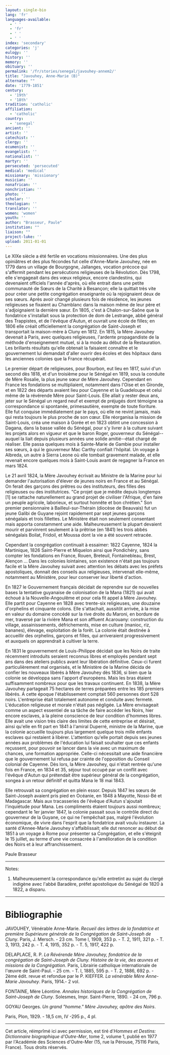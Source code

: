 ```yaml
---
layout: single-bio
lang: 'fr'
languages-available:
  - ' '
  - 'fr'
  - ' '
  - ' '
index: 'secondary'
categories: 'j'
eulogy: ''
history: ''
memory: ''
obituary: ''
permalink: '/fr/stories/senegal/javouhey-annem2/'
title: "Javouhey, Anne-Marie (B)"
alternate: ""
date: '1779-1851'
century:
  - '19th'
  - '18th'
tradition: 'catholic'
affiliation:
  - 'catholic'
country:
  - 'senegal'
ancient: ''
artist: ''
catechist: ''
clergy: ''
ecumenist: ''
evangelist: ''
nationalist: ''
martyr: ''
persecuted: 'persecuted'
medical: 'medical'
missionary: 'missionary'
musician: ''
nonafrican: ''
nonchristian: ''
photo: ''
scholar: ''
theologian: ''
translator: ''
women: 'women'
youth: ''
author: "Brasseur, Paule"
institution: ""
liaison: ""
project-luke: ''
upload: 2011-01-01
---
```




Le XIXe siècle a été fertile en vocations missionnaires. Une des plus opiniâtres et des plus fécondes fut celle d'Anne-Marie Javouhey, née en 1779 dans un village de Bourgogne, Jallanges, vocation précoce qui s'affermit pendant les persécutions religieuses de la Révolution. Dès 1798, elle s'engageait dans des vœux religieux, encore clandestins, qui devenaient officiels l'année d'après, où elle entrait dans une petite communauté de Sœurs de la Charité à Besançon; elle la quittait très vite pour créer une petite congrégation enseignante où la rejoignaient deux de ses sœurs. Après avoir changé plusieurs fois de résidence, les jeunes religieuses se fixaient au Chamblanc dans la maison même de leur père et s'adjoignaient la dernière sœur. En 1805, c'est à Chalon-sur-Saône que la fondatrice s'installait sous la protection de dom de Lestrange, abbé général des Trappistes, et de l'évêque d'Autun, et ouvrait une école de filles; en 1806 elle créait officiellement la congrégation de Saint-Joseph et transportait la maison-mère à Cluny en 1812. En 1815, la Mère Javouhey devenait à Paris, avec quelques religieuses, l'ardente propagandiste de la méthode d'enseignement mutuel, si à la mode au début de la Restauration. Les brillants résultats qu'elle obtenait la faisaient connaître et le gouvernement lui demandait d'aller ouvrir des écoles et des hôpitaux dans les anciennes colonies que la France récupérait.

Le premier départ de religieuses, pour Bourbon, eut lieu en 1817, suivi d'un second dès 1818, et d'un troisième pour le Sénégal en 1819, sous la conduite de Mère Rosalie, la plus jeune sœur de Mère Javouhey. Cependant en France les fondations se multipliaient, notamment dans l'Oise et en Gironde, et en 1822 des départs avaient lieu pour Cayenne et la Guadeloupe et celui même de la révérende Mère pour Saint-Louis. Elle allait y rester deux ans, jeter sur le Sénégal un regard neuf et exempt de préjugés dont témoigne sa correspondance si spontanée, primesautière, exempte de toute fioriture. Elle fut conquise immédiatement par le pays, où elle ne revint jamais, mais qui resta toujours le plus proche de son cœur. Elle réorganisa la mission de Saint-Louis, créa une maison à Gorée et en 1823 obtint une concession à Dagana, dans la basse vallée du Sénégal, pour s'y livrer à la culture suivant les projets alors en vigueur et que le baron Roger, gouverneur du Sénégal--auquel la liait depuis plusieurs années une solide amitié--était chargé de réaliser. Elle passa quelques mois à Sainte-Marie de Gambie pour installer ses sœurs, à qui le gouverneur Mac Carthy confiait l'hôpital. Un voyage à Albreda, un autre à Sierra Leone où elle tombait gravement malade, et elle revenait encore quelques mois à Saint-Louis avant de regagner la France en mars 1824.

Le 21 avril 1824, la Mère Javouhey écrivait au Ministre de la Marine pour lui demander l'autorisation d'élever de jeunes noirs en France et au Sénégal. On ferait des garçons des prêtres ou des instituteurs, des filles des religieuses ou des institutrices. "Ce projet que je médite depuis longtemps [1] se rattache naturellement au grand projet de civiliser l'Afrique, d'en faire un peuple agricole, laborieux, et surtout honnête et bon chrétien." Son premier pensionnaire à Bailleul-sur-Thérain (diocèse de Beauvais) fut un jeune Galibi de Guyane rejoint rapidement par sept jeunes garçons sénégalais et trois fillettes. Le Ministère était non seulement consentant mais apporta constamment une aide. Malheureusement la plupart devaient mourir et parvinrent seulement à la prêtrise (en 1841) les trois abbés sénégalais Boilat, Fridoil, et Moussa dont la vie a été souvent retracée.

Cependant la congrégation continuait à essaimer: 1822 Cayenne, 1824 la Martinique, 1826 Saint-Pierre et Miquelon ainsi que Pondichéry, sans compter les fondations en France, Rouen, Breteuil, Fontainebleau, Brest, Alençon ... Dans les colonies lointaines, son existence n'était pas toujours facile et la Mère Javouhey suivait avec attention les débats avec les préfets apostoliques, donnait des conseils aux religieuses, intervenait elle-même, notamment au Ministère, pour leur conserver leur liberté d'action.

En 1827 le Gouvernement français décidait de reprendre sur de nouvelles bases la tentative guyanaise de colonisation de la Mana (1821) qui avait échoué à la Nouvelle-Angoulême et pour cela fit appel à Mère Javouhey. Elle partit pour Cayenne en 1828 avec trente-six religieuses, une douzaine d'orphelins et cinquante colons. Elle s'attachait, aussitôt arrivée, à la mise en valeur du domaine concédé sur la rive droite du Maroni, en bordure de mer, traversé par la rivière Mana et son affluent Acarouany: construction du village, assainissements, défrichements, mise en culture (manioc, riz, bananes), élevage, exploitation de la forêt. La colonie était destinée à accueillir des orphelins, garçons et filles, qui arriveraient progressivement et auxquels on apprendrait à cultiver la terre.

En 1831 le gouvernement de Louis-Philippe décidait que les Noirs de traite récemment introduits seraient reconnus libres et employés pendant sept ans dans des ateliers publics avant leur libération définitive. Ceux-ci furent particulièrement mal organisés, et le Ministère de la Marine décida de confier les nouveaux libérés à Mère Javouhey dès 1836, si bien que la colonie se développa sans l'apport d'européens. Mais les bras étaient suffisamment nombreux pour que les travaux continuent. En 1838, la Mère Javouhey partageait 75 hectares de terres préparées entre les 185 premiers libérés. A cette époque l'établissement comptait 560 personnes dont 528 noirs. L'entreprise était totalement autonome et conduite avec fermeté. L'éducation religieuse et morale n'était pas négligée. La Mère envisageait comme un aspect essentiel de sa tâche de faire accéder les Noirs, hier encore esclaves, à la pleine conscience de leur condition d'hommes libres. Elle avait une vision très claire des limites de cette entreprise et désirait, ainsi qu'elle en fit part en 1841 à l'amiral Duperré, ministre de la Marine, que la colonie accueille toujours plus largement quelque trois mille enfants esclaves qui restaient à libérer. L'attention qu'elle portait depuis ses jeunes années aux problèmes de l'éducation lui faisait souhaiter que ces enfants reçussent, pour pouvoir se lancer dans la vie avec un maximum de chances, une formation appropriée. Celle-ci nécessitait une aide financière que le gouvernement lui refusa par crainte de l'opposition du Conseil colonial de Cayenne. Dès lors, la Mère Javouhey, qui n'était rentrée qu'une fois en France, en 1834 et 35, séjour tout occupé par un conflit avec l'évêque d'Autun qui prétendait être supérieur général de la congrégation, songea à un retour définitif et quitta Mana le 18 mai 1843.

Elle retrouvait sa congrégation en plein essor. Depuis 1847 les sœurs de Saint-Joseph avaient pris pied en Océanie, en 1848 à Mayotte, Nossi-Bé et Madagascar. Mais aux tracasseries de l'évêque d'Autun s'ajoutait l'inquiétude pour Mana. Les compliments étaient toujours aussi nombreux; cependant le 1er janvier 1847, la colonie passait sous le contrôle direct du gouverneur de la Guyane, ce qui ne l'empêchait pas, malgré l'évolution économique, de vivre dans l'esprit que la fondatrice avait voulu instaurer. La santé d'Annee-Marie Javouhey s'affaiblissait; elle dut renoncer au début de 1851 à un voyage à Rome pour présenter sa Congrégation, et elle s'éteignit le 15 juillet, au terme d'une vie consacrée à l'amélioration de la condition des Noirs et à leur affranchissement.

Paule Brasseur

---

Notes:

1. Malheureusement la correspondance qu'elle entretint au sujet du clergé indigène avec l'abbé Baradère, préfet apostolique du Sénégal de 1820 à 1822, a disparu.

---

# Bibliographie

JAVOUHEY, Vénérable Anne-Marie. *Recueil des lettres de la fondatrice et première Supérieure générale de la Congrégation de Saint-Joseph de Cluny*. Paris, J. Mersch. - 23 cm. Tome l, 1909, 353 p. - T. 2, 1911, 321 p. - T. 3, 1913, 242 p. - T. 4, 1915, 352 p. - T. 5, 1917, 422 p.

DELAPLACE, R. P. *La Révérende Mère Javouhey, fondatrice de la congrégation de Saint-Joseph de Cluny. Histoire de la vie, des œuvres et missions de la Congrégation*. Paris, Librairie catholique internationale de l'œuvre de Saint-Paul. - 25 cm. - T. l, 1885, 595 p. - T. 2, 1886, 692 p. - 2ème édit. revue et refondue par le P. KIEFFER. *La vénérable Mère Anne-Marie Javouhey*. Paris, 1914.- 2 vol.

FONTAINE, Mère Léontine. *Annales historiques de la Congrégation de Saint-Joseph de Cluny*. Solesmes, Impr. Saint-Pierre, 1890. - 24 cm, 796 p.

GOYAU Georges. *Un grand "homme." Mère Javouhey, apôtre des Noirs*.

Paris, Plon, 1929. - 18,5 cm, IV -295 p., 4 pl.

---

Cet article, réimprîmé ici avec permission, est tiré d'*Hommes et Destins: Dictionnaire biographique d'Outre-Mer*, tome 2, volume 1, publié en 1977 par l'Académie des Sciences d'Outre-Mer (15, rue la Pérouse, 75116 Paris, France). Tous droits réservés.
